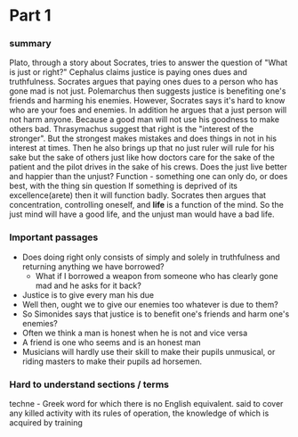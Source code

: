 # Part 1
### summary
Plato, through a story about Socrates, tries to answer the question of "What is just or right?" Cephalus claims justice is paying ones dues and truthfulness. Socrates argues that paying ones dues to a person who has gone mad is not just. Polemarchus then suggests justice is benefiting one's friends and harming his enemies. However, Socrates says it's hard to know who are your foes and enemies. In addition he argues that a just person will not harm anyone. Because a good man will not use his goodness to make others bad. Thrasymachus suggest that right is the "interest of the stronger".  But the strongest makes mistakes and does things in not in his interest at times. Then he also brings up that no just ruler will rule for his sake but the sake of others just like how doctors care for the sake of the patient and the pilot drives in the sake of his crews. 
Does the just live better and happier than the unjust?
Function - something one can only do, or does best, with the thing sin question
If something is deprived of its excellence(arete) then it will function badly. Socrates then argues that concentration, controlling oneself, and **life** is a function of the mind. So the just mind will have a good life, and the unjust man would have a bad life. 
### Important passages
- Does doing right only consists of simply and solely in truthfulness and returning anything we have borrowed?
	- What if I borrowed a weapon from someone who has clearly gone mad and he asks for it back? 
- Justice is to give every man his due
- Well then, ought we to give our enemies too whatever is due to them? 
- So Simonides says that justice is to benefit one's friends and harm one's enemies?
- Often we think a man is honest when he is not and vice versa
- A friend is one who seems and is an honest man
- Musicians will hardly use their skill to make their pupils unmusical, or riding masters to make their pupils ad horsemen. 
### Hard to understand sections / terms
techne - Greek word for which there is no English equivalent. said to cover any killed activity with its rules of operation, the knowledge of which is acquired by training

